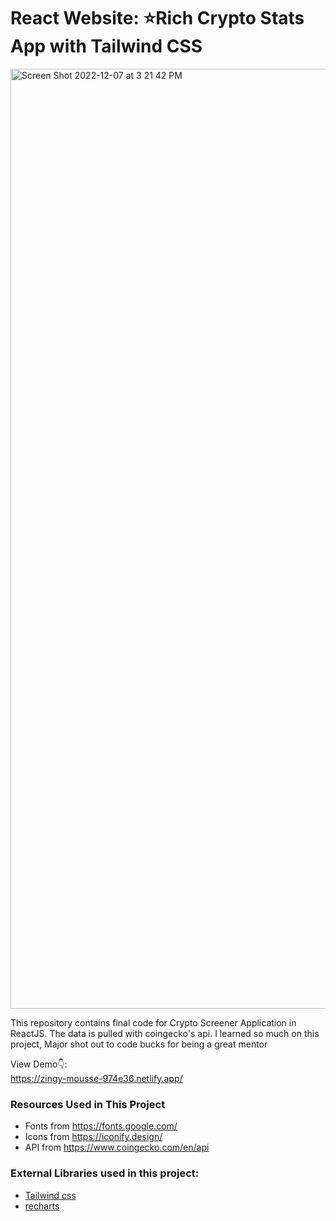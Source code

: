 # React Website: ⭐Rich Crypto Stats App with Tailwind CSS
<img width="1504" alt="Screen Shot 2022-12-07 at 3 21 42 PM" src="https://user-images.githubusercontent.com/114783191/206287519-199ba25f-e2a6-4945-8f02-57421676a23e.png">

This repository contains final code for Crypto Screener Application in ReactJS. The data is pulled with coingecko's api. I learned so much on this project, Major shot out to code bucks for being a great mentor<br />

View Demo👇: <br />
https://zingy-mousse-974e36.netlify.app/ <br />

### Resources Used in This Project

- Fonts from https://fonts.google.com/ <br />
- Icons from https://iconify.design/ <br />
- API from https://www.coingecko.com/en/api <br />

### External Libraries used in this project:

- [Tailwind css](https://tailwindcss.com/) <br />
- [recharts](https://recharts.org/en-US/) <br />



